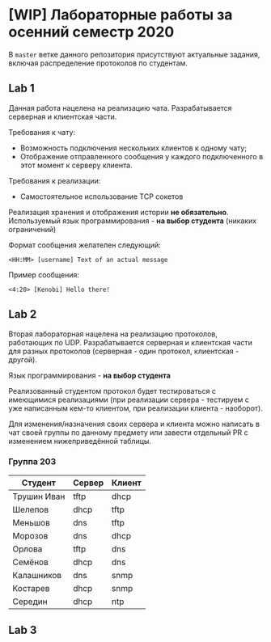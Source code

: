 # [WIP] Лабораторные работы за осенний семестр 2020

В `master` ветке данного репозитория присутствуют актуальные задания, включая 
распределение протоколов по студентам.

## Lab 1

Данная работа нацелена на реализацию чата.
Разрабатывается серверная и клиентская части.

Требования к чату:

* Возможность подключения нескольких клиентов к одному чату;
* Отображение отправленного сообщения у каждого подключенного в этот
момент к серверу клиента.

Требования к реализации:

* Самостоятельное использование TCP сокетов

Реализация хранения и отображения истории **не обязательно**.
Используемый язык программирования - **на выбор студента** (никаких ограничений)

Формат сообщения желателен следующий:

```
<HH:MM> [username] Text of an actual message
```

Пример сообщения:

```
<4:20> [Kenobi] Hello there!
```

## Lab 2

Вторая лабораторная нацелена на реализацию протоколов, работающих по UDP.
Разрабатывается серверная и клиентская части для разных протоколов (серверная -
один протокол, клиентская - другой).

Язык программирования - **на выбор студента**

Реализованный студентом протокол будет тестироваться с имеющимися реализациями
(при реализации сервера - тестируем с уже написанным кем-то клиентом, при 
реализации клиента - наоборот).

Для изменения/назначения своих сервера и клиента можно написать в чат своей группы по данному предмету или завести отдельный PR с изменением нижеприведённой таблицы.

### Группа 203

| Студент     | Сервер | Клиент |
| --          | --     | --     |
| Трушин Иван | tftp   | dhcp   |
| Шелепов     | dhcp   | tftp   |
| Меньшов     | dns    | tftp   |
| Морозов     | dns    | dhcp   |
| Орлова      | tftp   | dns    |
| Семёнов     | dhcp   | dns    |
| Калашников  | dns    | snmp   |
| Костарев    | dhcp   | snmp   |
| Середин     | dhcp   | ntp    |


## Lab 3

